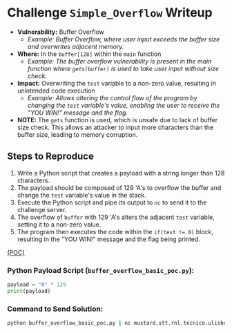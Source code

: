 # Challenge `Simple_Overflow` Writeup

- **Vulnerability:** Buffer Overflow
  - _Example: Buffer Overflow, where user input exceeds the buffer size and overwrites adjacent memory._
- **Where:** In the `buffer[128]` within the `main` function
  - _Example: The buffer overflow vulnerability is present in the main function where `gets(buffer)` is used to take user input without size check._
- **Impact:** Overwriting the `test` variable to a non-zero value, resulting in unintended code execution
  - _Example: Allows altering the control flow of the program by changing the `test` variable's value, enabling the user to receive the "YOU WIN!" message and the flag._
- **NOTE:** The `gets` function is used, which is unsafe due to lack of buffer size check. This allows an attacker to input more characters than the buffer size, leading to memory corruption.

## Steps to Reproduce

1. Write a Python script that creates a payload with a string longer than 128 characters.
2. The payload should be composed of 129 'A's to overflow the buffer and change the `test` variable's value in the stack.
3. Execute the Python script and pipe its output to `nc` to send it to the challenge server.
4. The overflow of `buffer` with 129 'A's alters the adjacent `test` variable, setting it to a non-zero value.
5. The program then executes the code within the `if(test != 0)` block, resulting in the "YOU WIN!" message and the flag being printed.

[(POC)](buffer_overflow_basic_poc.py)

### Python Payload Script (`buffer_overflow_basic_poc.py`):

````python
payload = "A" * 129
print(payload)
````

### Command to Send Solution:

````bash
python buffer_overflow_basic_poc.py | nc mustard.stt.rnl.tecnico.ulisboa.pt 23151
````

